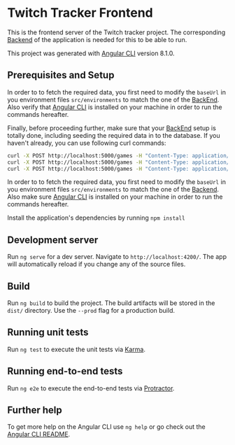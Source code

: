 # Twitch Tracker Frontend

This is the frontend server of the Twitch tracker project.
The corresponding [Backend](https://github.com/ThomasProust/twitch-backend.git) of the application is needed for this to be able to run.

This project was generated with [Angular CLI](https://github.com/angular/angular-cli) version 8.1.0.

## Prerequisites and Setup

In order to to fetch the required data, you first need to modify the `baseUrl` in you environment files `src/environments` to match the one of the [BackEnd](http://github.com/ThomasProust/twitch-backend.git). Also verify that [Angular CLI](https://github.com/angular/angular-cli) is installed on your machine in order to run the commands hereafter.

Finally, before proceeding further, make sure that your [BackEnd](https://github.com/ThomasProust/twitch-backend.git) setup is totally done, including seeding the required data in to the database.
If you haven't already, you can use following curl commands:

```sh
curl -X POST http://localhost:5000/games -H "Content-Type: application/json" -d '{"name": "Far Cry 5"}'
curl -X POST http://localhost:5000/games -H "Content-Type: application/json" -d '{"name": "Assassin\s creed odyssey"}'
curl -X POST http://localhost:5000/games -H "Content-Type: application/json" -d '{"name": "Tom Clancy's Rainbow Six Siege"}'
```

In order to to fetch the required data, you first need to modify the `baseUrl` in you environment files `src/environments` to match the one of the [Backend](http://github.com/ThomasProust/twitch-backend.git). Also make sure [Angular CLI](https://github.com/angular/angular-cli) is installed on your machine in order to run the commands hereafter.

Install the application's dependencies by running `npm install`

## Development server

Run `ng serve` for a dev server. Navigate to `http://localhost:4200/`. The app will automatically reload if you change any of the source files.

## Build

Run `ng build` to build the project. The build artifacts will be stored in the `dist/` directory. Use the `--prod` flag for a production build.

## Running unit tests

Run `ng test` to execute the unit tests via [Karma](https://karma-runner.github.io).

## Running end-to-end tests

Run `ng e2e` to execute the end-to-end tests via [Protractor](http://www.protractortest.org/).

## Further help

To get more help on the Angular CLI use `ng help` or go check out the [Angular CLI README](https://github.com/angular/angular-cli/blob/master/README.md).
